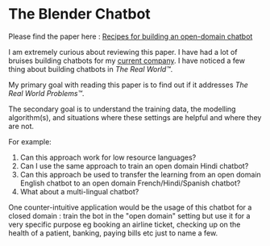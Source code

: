 # The Blender Chatbot

Please find the paper here : [Recipes for building an open-domain chatbot](https://arxiv.org/pdf/2004.13637.pdf)

I am extremely curious about reviewing this paper. I have had a lot of bruises building chatbots for my [current company](https://www.gopaysense.com/). I have noticed a few thing about building chatbots in _The Real World&trade;_. 

My primary goal with reading this paper is to find out if it addresses _The Real World Problems&trade;_. 

The secondary goal is to understand the training data, the modelling algorithm(s), and situations where these settings are helpful and where they are not.

For example: 
1. Can this approach work for low resource languages? 
1. Can I use the same approach to train an open domain Hindi chatbot? 
1. Can this approach be used to transfer the learning from an open domain English chatbot to an open domain French/Hindi/Spanish chatbot?
1. What about a multi-lingual chatbot? 


One counter-intuitive application would be the usage of this chatbot for a closed domain : train the bot in the "open domain" setting but use it for a very specific purpose eg booking an airline ticket, checking up on the health of a patient, banking, paying bills etc just to name a few.

